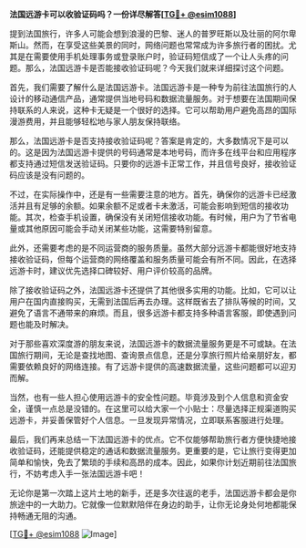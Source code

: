 **法国远游卡可以收验证码吗？一份详尽解答[[TG💪+ @esim1088](https://t.me/s/esim1088)]**

提到法国旅行，许多人可能会想到浪漫的巴黎、迷人的普罗旺斯以及壮丽的阿尔卑斯山。然而，在享受这些美景的同时，网络问题也常常成为许多旅行者的困扰。尤其是在需要使用手机处理事务或登录账户时，验证码短信成了一个让人头疼的问题。那么，法国远游卡是否能接收验证码呢？今天我们就来详细探讨这个问题。

首先，我们需要了解什么是法国远游卡。法国远游卡是一种专为前往法国旅行的人设计的移动通信产品，通常提供当地号码和数据流量服务。对于想要在法国期间保持联系的人来说，这种卡无疑是一个很好的选择。它可以帮助用户避免高昂的国际漫游费用，并且能够轻松地与家人朋友保持联络。

那么，法国远游卡是否支持接收验证码呢？答案是肯定的，大多数情况下是可以的。这是因为法国远游卡提供的号码通常是本地号码，而许多在线平台和应用程序都支持通过短信发送验证码。只要你的远游卡正常工作，并且信号良好，接收验证码应该是没有问题的。

不过，在实际操作中，还是有一些需要注意的地方。首先，确保你的远游卡已经激活并且有足够的余额。如果余额不足或者卡未激活，可能会影响到短信的接收功能。其次，检查手机设置，确保没有关闭短信接收功能。有时候，用户为了节省电量或其他原因可能会手动关闭某些功能，这需要特别留意。

此外，还需要考虑的是不同运营商的服务质量。虽然大部分远游卡都能很好地支持接收验证码，但每个运营商的网络覆盖和服务质量可能会有所不同。因此，在选择远游卡时，建议优先选择口碑较好、用户评价较高的品牌。

除了接收验证码之外，法国远游卡还提供了其他很多实用的功能。比如，它可以让用户在国内直接购买，无需到法国后再去办理。这样既省去了排队等候的时间，又避免了语言不通带来的麻烦。而且，很多远游卡都支持多种语言客服，即使遇到问题也能及时解决。

对于那些喜欢深度游的朋友来说，法国远游卡的数据流量服务更是不可或缺。在法国旅行期间，无论是查找地图、查询景点信息，还是分享旅行照片给亲朋好友，都需要依赖良好的网络连接。有了远游卡提供的高速数据流量，这些问题都可以迎刃而解。

当然，也有一些人担心使用远游卡的安全性问题。毕竟涉及到个人信息和资金安全，谨慎一点总是没错的。在这里可以给大家一个小贴士：尽量选择正规渠道购买远游卡，并妥善保管好个人信息。一旦发现异常情况，立即联系客服进行处理。

最后，我们再来总结一下法国远游卡的优点。它不仅能够帮助旅行者方便快捷地接收验证码，还能提供稳定的通话和数据流量服务。更重要的是，它让旅行变得更加简单和愉快，免去了繁琐的手续和高昂的成本。因此，如果你计划近期前往法国旅行，不妨考虑入手一张法国远游卡吧！

无论你是第一次踏上这片土地的新手，还是多次往返的老手，法国远游卡都会是你旅途中的一大助力。它就像一位默默陪伴在身边的助手，让你无论身处何地都能保持畅通无阻的沟通。

[[TG💪+ @esim1088](https://t.me/s/esim1088) ![Image](https://i.postimg.cc/4NQfJmqS/Snipaste-2025-05-13-00-14-12.png)]